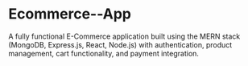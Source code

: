 # Ecommerce--App
A fully functional E-Commerce application built using the MERN stack (MongoDB, Express.js, React, Node.js) with authentication, product management, cart functionality, and payment integration.
